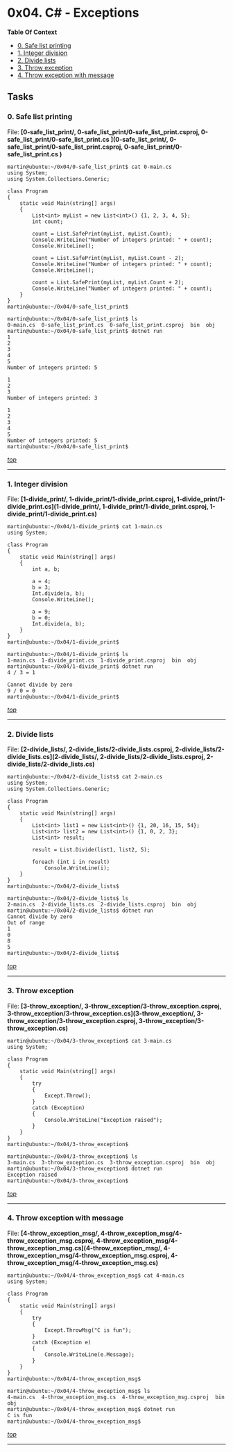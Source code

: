 # 0x04. C# - Exceptions

**Table Of Context**
- [0. Safe list printing](#0-Safe-list-printing)
- [1. Integer division](#1-Integer-division)
- [2. Divide lists](#2-Divide-lists)
- [3. Throw exception](#3-Throw-exception)
- [4. Throw exception with message](#4-Throw-exception-with-message)

## Tasks


### 0. Safe list printing
File: **[0-safe_list_print/, 0-safe_list_print/0-safe_list_print.csproj, 0-safe_list_print/0-safe_list_print.cs ](0-safe_list_print/, 0-safe_list_print/0-safe_list_print.csproj, 0-safe_list_print/0-safe_list_print.cs )**


```
martin@ubuntu:~/0x04/0-safe_list_print$ cat 0-main.cs
using System;
using System.Collections.Generic;

class Program
{
    static void Main(string[] args)
    {
        List<int> myList = new List<int>() {1, 2, 3, 4, 5};
        int count;

        count = List.SafePrint(myList, myList.Count);
        Console.WriteLine("Number of integers printed: " + count);
        Console.WriteLine();

        count = List.SafePrint(myList, myList.Count - 2);
        Console.WriteLine("Number of integers printed: " + count);
        Console.WriteLine();

        count = List.SafePrint(myList, myList.Count + 2);
        Console.WriteLine("Number of integers printed: " + count);
    }
}
martin@ubuntu:~/0x04/0-safe_list_print$

```

```
martin@ubuntu:~/0x04/0-safe_list_print$ ls
0-main.cs  0-safe_list_print.cs  0-safe_list_print.csproj  bin  obj
martin@ubuntu:~/0x04/0-safe_list_print$ dotnet run
1
2
3
4
5
Number of integers printed: 5

1
2
3
Number of integers printed: 3

1
2
3
4
5
Number of integers printed: 5
martin@ubuntu:~/0x04/0-safe_list_print$

```



*[top](#0x04-C---Exceptions)*

---


### 1. Integer division
File: **[1-divide_print/, 1-divide_print/1-divide_print.csproj, 1-divide_print/1-divide_print.cs](1-divide_print/, 1-divide_print/1-divide_print.csproj, 1-divide_print/1-divide_print.cs)**


```
martin@ubuntu:~/0x04/1-divide_print$ cat 1-main.cs
using System;

class Program
{
    static void Main(string[] args)
    {
        int a, b;

        a = 4;
        b = 3;
        Int.divide(a, b);
        Console.WriteLine();

        a = 9;
        b = 0;
        Int.divide(a, b);
    }
}
martin@ubuntu:~/0x04/1-divide_print$

```

```
martin@ubuntu:~/0x04/1-divide_print$ ls
1-main.cs  1-divide_print.cs  1-divide_print.csproj  bin  obj
martin@ubuntu:~/0x04/1-divide_print$ dotnet run
4 / 3 = 1

Cannot divide by zero
9 / 0 = 0
martin@ubuntu:~/0x04/1-divide_print$

```



*[top](#0x04-C---Exceptions)*

---


### 2. Divide lists
File: **[2-divide_lists/, 2-divide_lists/2-divide_lists.csproj, 2-divide_lists/2-divide_lists.cs](2-divide_lists/, 2-divide_lists/2-divide_lists.csproj, 2-divide_lists/2-divide_lists.cs)**


```
martin@ubuntu:~/0x04/2-divide_lists$ cat 2-main.cs
using System;
using System.Collections.Generic;

class Program
{
    static void Main(string[] args)
    {
        List<int> list1 = new List<int>() {1, 20, 16, 15, 54};
        List<int> list2 = new List<int>() {1, 0, 2, 3};
        List<int> result;

        result = List.Divide(list1, list2, 5);

        foreach (int i in result)
            Console.WriteLine(i);
    }
}
martin@ubuntu:~/0x04/2-divide_lists$

```

```
martin@ubuntu:~/0x04/2-divide_lists$ ls
2-main.cs  2-divide_lists.cs  2-divide_lists.csproj  bin  obj
martin@ubuntu:~/0x04/2-divide_lists$ dotnet run
Cannot divide by zero
Out of range
1
0
8
5
martin@ubuntu:~/0x04/2-divide_lists$

```



*[top](#0x04-C---Exceptions)*

---


### 3. Throw exception
File: **[3-throw_exception/, 3-throw_exception/3-throw_exception.csproj, 3-throw_exception/3-throw_exception.cs](3-throw_exception/, 3-throw_exception/3-throw_exception.csproj, 3-throw_exception/3-throw_exception.cs)**


```
martin@ubuntu:~/0x04/3-throw_exception$ cat 3-main.cs
using System;

class Program
{
    static void Main(string[] args)
    {
        try
        {
            Except.Throw();
        }
        catch (Exception)
        {
            Console.WriteLine("Exception raised");
        }
    }
}
martin@ubuntu:~/0x04/3-throw_exception$

```

```
martin@ubuntu:~/0x04/3-throw_exception$ ls
3-main.cs  3-throw_exception.cs  3-throw_exception.csproj  bin  obj
martin@ubuntu:~/0x04/3-throw_exception$ dotnet run
Exception raised
martin@ubuntu:~/0x04/3-throw_exception$

```



*[top](#0x04-C---Exceptions)*

---


### 4. Throw exception with message
File: **[4-throw_exception_msg/, 4-throw_exception_msg/4-throw_exception_msg.csproj, 4-throw_exception_msg/4-throw_exception_msg.cs](4-throw_exception_msg/, 4-throw_exception_msg/4-throw_exception_msg.csproj, 4-throw_exception_msg/4-throw_exception_msg.cs)**


```
martin@ubuntu:~/0x04/4-throw_exception_msg$ cat 4-main.cs
using System;

class Program
{
    static void Main(string[] args)
    {
        try
        {
            Except.ThrowMsg("C is fun");
        }
        catch (Exception e)
        {
            Console.WriteLine(e.Message);
        }
    }
}
martin@ubuntu:~/0x04/4-throw_exception_msg$

```

```
martin@ubuntu:~/0x04/4-throw_exception_msg$ ls
4-main.cs  4-throw_exception_msg.cs  4-throw_exception_msg.csproj  bin  obj
martin@ubuntu:~/0x04/4-throw_exception_msg$ dotnet run
C is fun
martin@ubuntu:~/0x04/4-throw_exception_msg$

```



*[top](#0x04-C---Exceptions)*

---


